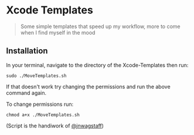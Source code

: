 # Xcode Templates
> Some simple templates that speed up my workflow, more to come when I find myself in the mood


## Installation
In your terminal, navigate to the directory of the Xcode-Templates then run:
```
sudo ./MoveTemplates.sh
```

If that doesn't work try changing the permissions and run the above command again.

To change permissions run: 
```
chmod a+x ./MoveTemplates.sh
```

(Script is the handiwork of [@jnwagstaff](https://github.com/jnwagstaff))
